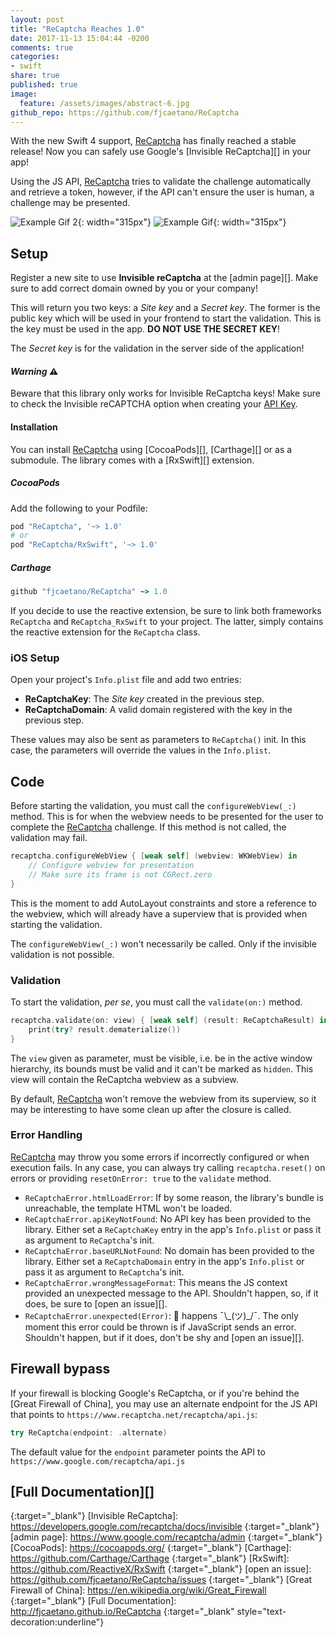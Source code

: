 ```yaml
---
layout: post
title: "ReCaptcha Reaches 1.0"
date: 2017-11-13 15:04:44 -0200
comments: true
categories:
- swift
share: true
published: true
image:
  feature: /assets/images/abstract-6.jpg
github_repo: https://github.com/fjcaetano/ReCaptcha
---
```


With the new Swift 4 support, [ReCaptcha][] has finally reached a stable release!
Now you can safely use Google's [Invisible ReCaptcha][] in your app!

Using the JS API, [ReCaptcha][] tries to validate the challenge automatically and
retrieve a token, however, if the API can't ensure the user is human, a challenge
may be presented.

![Example Gif 2](https://raw.githubusercontent.com/fjcaetano/ReCaptcha/master/example2.gif){: width="315px"}
![Example Gif](https://raw.githubusercontent.com/fjcaetano/ReCaptcha/master/example.gif){: width="315px"}

<!-- more -->

## Setup

Register a new site to use __Invisible reCaptcha__ at the [admin page][]. Make sure
to add correct domain owned by you or your company!

This will return you two keys: a _Site key_ and a _Secret key_. The former is the
public key which will be used in your frontend to start the validation. This is
the key must be used in the app. **DO NOT USE THE SECRET KEY**!

The _Secret key_ is for the validation in the server side of the application!

#### _Warning_ ⚠️

Beware that this library only works for Invisible ReCaptcha keys! Make sure to
check the Invisible reCAPTCHA option when creating your [API Key](https://www.google.com/recaptcha/admin).

#### Installation

You can install [ReCaptcha][] using [CocoaPods][], [Carthage][] or as a submodule.
The library comes with a [RxSwift][] extension.

##### CocoaPods

Add the following to your Podfile:

``` ruby
pod "ReCaptcha", '~> 1.0'
# or
pod "ReCaptcha/RxSwift", '~> 1.0'
```

##### Carthage

``` ruby
github "fjcaetano/ReCaptcha" ~> 1.0
```

If you decide to use the reactive extension, be sure to link both frameworks
`ReCaptcha` and `ReCaptcha_RxSwift` to your project. The latter, simply contains
the reactive extension for the `ReCaptcha` class.

### iOS Setup

Open your project's `Info.plist` file and add two entries:

- **ReCaptchaKey**: The _Site key_ created in the previous step.
- **ReCaptchaDomain**: A valid domain registered with the key in the previous step.

These values may also be sent as parameters to `ReCaptcha()` init. In this case,
the parameters will override the values in the `Info.plist`.

## Code

Before starting the validation, you must call the `configureWebView(_:)` method.
This is for when the webview needs to be presented for the user to complete the
[ReCaptcha][] challenge. If this method is not called, the validation may fail.

``` swift
recaptcha.configureWebView { [weak self] (webview: WKWebView) in
    // Configure webview for presentation
    // Make sure its frame is not CGRect.zero
}
```

This is the moment to add AutoLayout constraints and store a reference to the webview,
which will already have a superview that is provided when starting the validation.

The `configureWebView(_:)` won't necessarily be called. Only if the invisible
validation is not possible.

### Validation

To start the validation, _per se_, you must call the `validate(on:)` method.

``` swift
recaptcha.validate(on: view) { [weak self] (result: ReCaptchaResult) in
    print(try? result.dematerialize())
}
```

The `view` given as parameter, must be visible, i.e. be in the active window
hierarchy, its bounds must be valid and it can't be marked as `hidden`. This view
will contain the ReCaptcha webview as a subview.

By default, [ReCaptcha][] won't remove the webview from its superview, so it may
be interesting to have some clean up after the closure is called.

### Error Handling

[ReCaptcha][] may throw you some errors if incorrectly configured or when execution
fails. In any case, you can always try calling `recaptcha.reset()` on errors or
providing `resetOnError: true` to the `validate` method.

- `ReCaptchaError.htmlLoadError`: If by some reason, the library's bundle is
unreachable, the template HTML won't be loaded.
- `ReCaptchaError.apiKeyNotFound`: No API key has been provided to the library.
Either set a `ReCaptchaKey` entry in the app's `Info.plist` or pass it as argument
to `ReCaptcha`'s init.
- `ReCaptchaError.baseURLNotFound`: No domain has been provided to the library.
Either set a `ReCaptchaDomain` entry in the app's `Info.plist` or pass it as
argument to `ReCaptcha`'s init.
- `ReCaptchaError.wrongMessageFormat`: This means the JS context provided an
unexpected message to the API. Shouldn't happen, so, if it does, be sure to
[open an issue][].
- `ReCaptchaError.unexpected(Error)`: 💩 happens ¯\\_(ツ)\_/¯. The only moment this
error could be thrown is if JavaScript sends an error. Shouldn't happen, but if
it does, don't be shy and [open an issue][].

## Firewall bypass

If your firewall is blocking Google's ReCaptcha, or if you're behind the [Great
Firewall of China], you may use an alternate endpoint for the JS API that points
to `https://www.recaptcha.net/recaptcha/api.js`:

``` swift
try ReCaptcha(endpoint: .alternate)
```

The default value for the `endpoint` parameter points the API to `https://www.google.com/recaptcha/api.js`

## __[Full Documentation][]__

[ReCaptcha]: https://github.com/fjcaetano/ReCaptcha
{:target="_blank"}
[Invisible ReCaptcha]: https://developers.google.com/recaptcha/docs/invisible
{:target="_blank"}
[admin page]: https://www.google.com/recaptcha/admin
{:target="_blank"}
[CocoaPods]: https://cocoapods.org/
{:target="_blank"}
[Carthage]: https://github.com/Carthage/Carthage
{:target="_blank"}
[RxSwift]: https://github.com/ReactiveX/RxSwift
{:target="_blank"}
[open an issue]: https://github.com/fjcaetano/ReCaptcha/issues
{:target="_blank"}
[Great Firewall of China]: https://en.wikipedia.org/wiki/Great_Firewall
{:target="_blank"}
[Full Documentation]: http://fjcaetano.github.io/ReCaptcha
{:target="_blank" style="text-decoration:underline"}
